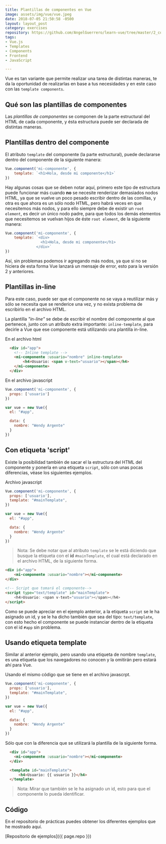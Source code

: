 ```yaml
---
title: Plantillas de componentes en Vue
image: assets/img/vue/vue.jpeg
date: 2018-07-05 21:50:58 -0500
layout: layout_post
category: exercises
repository: https://github.com/AngelGuerrero/learn-vue/tree/master/2_component-template
tags:
- Vue.js
- Templates
- Components
- Frontend
- JavaScript

---
```

Vue es tan variante que permite realizar una tarea de distintas maneras, te da la oportunidad de realizarlas en base a tus necesidades y en este caso con las `template components`.

## Qué son las plantillas de componentes

Las _plantillas de componentes_ se componen de la parte estructural del HTML de cada componente, y ésta estructura puede ser declarada de distintas maneras.

## Plantillas dentro del componente

El atributo `template` del componente (la parte estructural), puede declararse dentro del componente de la siguiente manera:

```javascript
Vue.component('mi-componente', {
    template: `<h1>Hola, desde mi componente</h1>`
})
```

Hay algunas cosas que se deben notar aquí, primero este tipo de estructura puede funcionar más cuando **no** se necesite renderizar demasiados nodos HTML, ya que se vuelve un poco pesado escribir dentro de las comillas, y otra es que ahora es un sólo nodo HTML, pero habrá veces en que necesitemos más nodos, y para ello siempre debe de existir un `root element`, es decir un único nodo padre, para que todos los demás elementos que necesitemos se vuelvan hijos de éste `root element`, de la siguiente manera:

```javascript
Vue.component('mi-componente', {
    template: `<div>
                <h1>Hola, desde mi componente</h1>
              </div>`
})
```

Así, sin problemas podemos ir agregando más nodos, ya que si no se hiciera de esta forma Vue lanzará un mensaje de error, esto para la versión 2 y anteriores.

## Plantillas in-line

Para este caso, puede ser que el componente no se vaya a reutilizar más y sólo se necesita que se renderice una vez, y no exista problema de escribirlo en el archivo HTML.

La plantilla _"in-line"_ se debe de escribir el nombre del componente al que pertenece, junto con un atributo extra importante: `inline-template`, para decirle a Vue que ese componente está utilizando una plantilla in-line.

En el archivo html

```html
  <div id="app">
    <!-- Inline template -->
    <mi-componente :usuario="nombre" inline-template>
        <h4>Usuario: <span v-text="usuario"></span></h4>
    </mi-componente>
  </div>
```

En el archivo javascript

```javascript
Vue.component('mi-componente', {
  props: ['usuario']
})

var vue = new Vue({
  el: "#app",

  data: {
    nombre: "Wendy Argente"
  }
})
```

## Con etiqueta 'script'

Existe la posibilidad también de sacar el la estructura del HTML del componente y ponerla en una etiqueta `script`, sólo con unas pocas diferencias, véase los siguientes ejemplos.

Archivo javascript

```javascript
Vue.component('mi-componente', {
  props: ['usuario'],
  template: "#mainTemplate",
})

var vue = new Vue({
  el: "#app",

  data: {
    nombre: "Wendy Argente"
  }
})
```

> Nota: Se debe notar que al atributo  `template` se le está diciendo que busque la etiqueta con el __id__ `#mainTemplate`, el cual está declarado en el archivo HTML, de la siguiente forma.

```html
<div id="app">
    <mi-componente :usuario="nombre"></mi-componente>
</div>

<!-- Script que tomará el componente-->
<script type="text/template" id="mainTemplate">
    <h4>Usuario: <span v-text="usuario"></span></h4>
</script>
```

Como se puede apreciar en el ejemplo anterior, a la etiqueta `script` se le ha asignado un id, y se le ha dicho también que sea del tipo: `text/template`, con esto hecho el componente se puede instanciar dentro de la etiqueta con el id `#app` sin problema.

## Usando etiqueta template

Similar al anterior ejemplo, pero usando una etiqueta de nombre `template`, es una etiqueta que los navegadores no conocen y la omitirán pero estará ahí para Vue.

Usando el mismo código que se tiene en el archivo javascrpt.

```javascript
Vue.component('mi-componente', {
  props: ['usuario'],
  template: "#mainTemplate",
})

var vue = new Vue({
  el: "#app",

  data: {
    nombre: "Wendy Argente"
  }
})
```

Sólo que con la diferencia que se utilizará la plantilla de la siguiente forma.

```html
  <div id="app">
    <mi-componente :usuario="nombre"></mi-componente>
  </div>

  <template id="mainTemplate">
      <h4>Usuario: {{ usuario }}</h4>
  </template>
```

> Nota: Mirar que también se le ha asignado un id, esto para que el componente lo pueda identificar.

## Código

En el repositorio de prácticas puedes obtener los diferentes ejemplos que he mostrado aquí.

[Repositorio de ejemplos]({{ page.repo }})